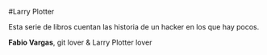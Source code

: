 #Larry Plotter

Esta serie de libros cuentan las historia de un hacker en los que hay pocos.

**Fabio Vargas**, git lover & Larry Plotter lover


